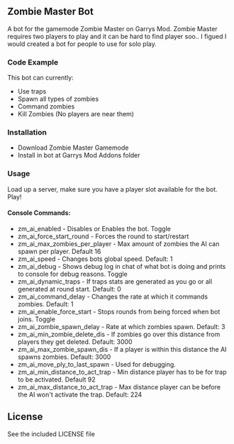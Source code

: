 ## Zombie Master Bot
A bot for the gamemode Zombie Master on Garrys Mod.
Zombie Master requires two players to play and it can be hard to find player soo..
I figued I would created a bot for people to use for solo play.

### Code Example

This bot can currently:
* Use traps
* Spawn all types of zombies
* Command zombies
* Kill Zombies (No players are near them)

### Installation

* Download Zombie Master Gamemode
* Install in bot at Garrys Mod Addons folder

### Usage

Load up a server, make sure you have a player slot available for the bot.
Play!

#### Console Commands: 
* zm_ai_enabled - Disables or Enables the bot. Toggle
* zm_ai_force_start_round - Forces the round to start/restart
* zm_ai_max_zombies_per_player - Max amount of zombies the AI can spawn per player. Default 16
* zm_ai_speed - Changes bots global speed. Default: 1
* zm_ai_debug - Shows debug log in chat of what bot is doing and prints to console for debug reasons. Toggle
* zm_ai_dynamic_traps - If traps stats are generated as you go or all generated at round start. Default: 0
* zm_ai_command_delay - Changes the rate at which it commands zombies. Default: 1
* zm_ai_enable_force_start - Stops rounds from being forced when bot joins. Toggle
* zm_ai_zombie_spawn_delay - Rate at which zombies spawn. Default: 3 
* zm_ai_min_zombie_delete_dis - If zombies go over this distance from players they get deleted. Default: 3000
* zm_ai_max_zombie_spawn_dis - If a player is within this distance the AI spawns zombies. Default: 3000
* zm_ai_move_ply_to_last_spawn - Used for debugging.
* zm_ai_min_distance_to_act_trap - Min distance player has to be for trap to be activated. Default 92 
* zm_ai_max_distance_to_act_trap - Max distance player can be before the AI won't activate the trap. Default: 224

License
----

See the included LICENSE file